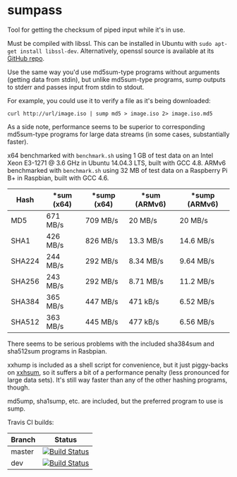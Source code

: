 # sumpass

Tool for getting the checksum of piped input while it's in use.

Must be compiled with libssl. This can be installed in Ubuntu with `sudo apt-get install libssl-dev`. Alternatively, openssl source is available at its [GitHub repo](https://github.com/openssl/openssl).

Use the same way you'd use md5sum-type programs without arguments (getting data from stdin), but unlike md5sum-type programs, sump outputs to stderr and passes input from stdin to stdout.

For example, you could use it to verify a file as it's being downloaded:
```
curl http://url/image.iso | sump md5 > image.iso 2> image.iso.md5
```

As a side note, performance seems to be superior to corresponding md5sum-type programs for large data streams (in some cases, substantially faster).

x64 benchmarked with `benchmark.sh` using 1 GB of test data on an Intel Xeon E3-1271 @ 3.6 GHz in Ubuntu 14.04.3 LTS, built with GCC 4.8.
ARMv6 benchmarked with `benchmark.sh` using 32 MB of test data on a Raspberry Pi B+ in Raspbian, built with GCC 4.6.

| Hash   | *sum (x64) | *sump (x64) | *sum (ARMv6) | *sump (ARMv6) |
|--------|------------|-------------|--------------|---------------|
| MD5    |   671 MB/s |    709 MB/s |      20 MB/s |       20 MB/s |
| SHA1   |   426 MB/s |    826 MB/s |    13.3 MB/s |     14.6 MB/s |
| SHA224 |   244 MB/s |    292 MB/s |    8.34 MB/s |     9.64 MB/s |
| SHA256 |   243 MB/s |    292 MB/s |    8.71 MB/s |     11.2 MB/s |
| SHA384 |   365 MB/s |    447 MB/s |     471 kB/s |     6.52 MB/s |
| SHA512 |   363 MB/s |    445 MB/s |     477 kB/s |     6.56 MB/s |

There seems to be serious problems with the included sha384sum and sha512sum programs
in Rasbpian.

xxhump is included as a shell script for convenience, but it just piggy-backs on [xxhsum](https://github.com/Cyan4973/xxHash),
so it suffers a bit of a performance penalty (less pronounced for large data sets).
It's still way faster than any of the other hashing programs, though.

md5ump, sha1sump, etc. are included, but the preferred program to use is sump.

Travis CI builds:

|Branch | Status |
|-------|--------|
|master | [![Build Status](https://travis-ci.org/VectorCell/sumpass.svg?branch=master)](https://travis-ci.org/VectorCell/sumpass?branch=master) |
|dev    | [![Build Status](https://travis-ci.org/VectorCell/sumpass.svg?branch=dev)](https://travis-ci.org/VectorCell/sumpass?branch=dev) |
